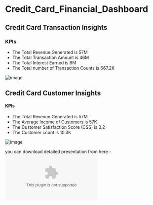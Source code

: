 # Credit_Card_Financial_Dashboard

## Credit Card Transaction Insights
### KPIs
* The Total Revenue Generated is 57M
* The Total Transaction Amount is 46M
* The Total Interest Earned is 8M
* The Total number of Transaction Counts is 667.2K

![image](https://github.com/divyakoli1401/Credit_Card_Financial_Dashboard/assets/65173305/ece471b4-4ab3-461a-9967-fc824f6c11c4)

## Credit Card Customer Insights
#### KPIs
* The Total Revenue Generated is 57M
* The Average Income of Customers is 57K
* The Customer Satisfaction Score (CSS) is 3.2
* The Customer count is 10.3K


![image](https://github.com/divyakoli1401/Credit_Card_Financial_Dashboard/assets/65173305/2a8c0d5b-bcfe-4be9-9048-3b4c4519750d)

you can download detailed presentation from here - ![click here](https://github.com/divyakoli1401/Credit_Card_Financial_Dashboard/blob/main/Credit%20Card%20Financial%20Insights.pptx)

